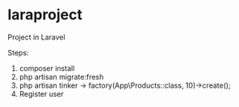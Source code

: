 # laraproject
Project in Laravel

Steps:
1. composer install
2. php artisan migrate:fresh
3. php artisan tinker ->
	factory(App\Products::class, 10)->create();
4. Register user
